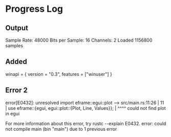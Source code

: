 # Progress Log

## Output

Sample Rate: 48000
Bits per Sample: 16
Channels: 2
Loaded 1156800 samples

## Added

winapi = { version = "0.3", features = ["winuser"] }

## Error 2

error[E0432]: unresolved import eframe::egui::plot
  --> src/main.rs:11:26
   |
11 | use eframe::{egui, egui::plot::{Plot, Line, Values}};
   |                          ^^^^ could not find plot in egui

For more information about this error, try rustc --explain E0432.
error: could not compile main (bin "main") due to 1 previous error

